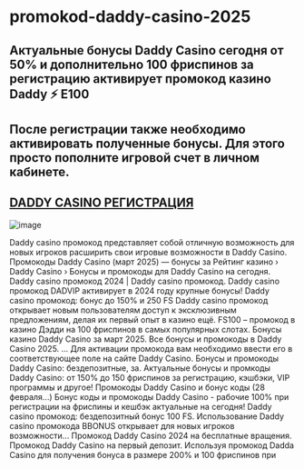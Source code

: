 # promokod-daddy-casino-2025

## Актуальные бонусы Daddy Casino сегодня от 50% и дополнительно 100 фриспинов за регистрацию активирует промокод казино Daddy ⚡️ E100

## После регистрации также необходимо активировать полученные бонусы. Для этого просто пополните игровой счет в личном кабинете.

## [DADDY CASINO РЕГИСТРАЦИЯ](https://linkcasino.ru/daddy_e100)

![image](https://github.com/user-attachments/assets/2e64e9b6-51da-4cb9-b239-9134cf8cc873)


Daddy casino промокод представляет собой отличную возможность для новых игроков расширить свои игровые возможности в Daddy Casino.
Промокоды Daddy Casino (март 2025) — бонусы за
Рейтинг казино › Daddy Casino › Бонусы и промокоды для Daddy Casino на сегодня.
Daddy casino промокод 2024 | Daddy casino промокод.
Daddy casino промокод DADVIP активирует в 2024 году крупные бонусы!
Daddy casino промокод: бонус до 150% и 250 FS
Daddy casino промокод открывает новым пользователям доступ к эксклюзивным предложениям, делая их первый опыт в казино ещё.
FS100 – промокод в казино Дэдди на 100 фриспинов в самых популярных слотах.
Бонусы казино Daddy Casino за март 2025.
Все бонусы и промокоды в Daddy Casino 2025. ... Для активации промокода вам необходимо ввести его в соответствующее поле на сайте Daddy Casino.
Бонусы и промокоды Daddy Casino: бездепозитные, за.
Актуальные бонусы и промкоды Daddy Casino: от 150% до 150 фриспинов за регистрацию, кэшбэки, VIP программы и другое!
Промокоды Daddy Casino и бонус коды (28 февраля...)
Бонус коды и промокоды Daddy Casino - рабочие 100% при регистрации на фриспины и кешбэк актуальные на сегодня!
Daddy casino промокод: бездепозитный бонус 100 FS.
Использование Daddy casino промокода BBONUS открывает для новых игроков возможности...
Промокод Daddy Casino 2024 на бесплатные вращения.
Промокод Daddy Casino на первый депозит. Используя промокод Dadda Casino для получения бонуса в размере 200% и 100 фриспинов при
